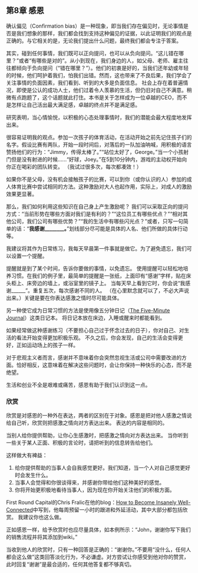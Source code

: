 ## 第8章 感恩
确认偏见（Confirmation bias）是一种现象，即当我们存在偏见时，无论事情是否是我们想象的那样，我们都会找到支持这种偏见的证据，以此证明我们的观点是正确的。与它相关的是，无论我们提出什么问题，最终我们都会专注于答案。

其实，碰到任何事情，我们既可以正向提问，也可以从负向提问。“这儿错在哪里？”或者“有哪些是对的”。从小到现在，我们身边的人，如父母、老师、雇主往往都倾向于负向提问（“错在哪里？”）。他们的初衷是好的，当我们还年幼或年轻的时候，他们呵护着我们，怕我们出错。然而，这也带来了不良后果，我们学会了关注事情的负面因素，我们看到、听到的大多是负面信息。 社会上存在着普遍情况，即使是公认的成功人士，他们过着令人羡慕的生活，但仍旧对自己不满意。稍微有点跑题了，这个话题就此打住。本书是关于怎样成为一位卓越的CEO，而不是怎样让自己活出最大满足感，卓越的终点并不是满足感。

研究表明，当心情愉悦，以积极的心态处理事情时，我们的潜能会最大程度地发挥出来。

很容易证明我的观点。参加一次孩子的体育活动，在活动开始之前先记住孩子们的名字。假设比赛有两队，开始一段时间后，对落后的一队加油呐喊，用积极的语言赞扬他们的行为：“Jimmy，传得太棒了。”“站位太好了，George。”当一个小孩射门但是没有射进的时候......“好球，Joey。”在5到10分钟内，游戏的主动权开始向你正在喝彩的团队转变。 （我试过很多次，每次都凑效！）

如果你不是父母，没有机会接触孩子的比赛，可以到你（或你认识的人）参加的成人体育比赛中尝试相同的方法。这种激励对大人也起作用，实际上，对成人的激励效果更显著。

那么，我们如何利用这些知识在自己身上产生激励呢？ 我们可以采取正向的提问方式：“当前形势在哪些方面对我们是有利的？”“这位员工有哪些优点？”“相对其他公司，我们公司有哪些优势？”“我的生活中有哪些闪光点？”或者，只写一句简单的话：“**我感谢________。**”划线部分尽可能是具体的人名、他们所做的具体行动等。

我建议将其作为日常练习，我每天早晨第一件事就是做它。为了避免遗忘，我们可以设置一个提醒。

提醒就是到了某个时间，告诉你要做的事情，以免遗忘。 使用提醒可以轻松地培养习惯。在我们的例子里，最简单的提醒是一张纸，上面印有“感谢”字样，贴在床头柜上、床旁边的墙上，或浴室里的镜子上。 当每天早上看到它时，你会说“我感谢______”。重复五次，每次感谢不同的人。 （在心里默念就可以了，不必大声说出来。）关键是要在你表达感激之情时尽可能具体。

另一种使它成为日常习惯的方法是使用像五分钟日记（[The Five-Minute Journal](https://www.amazon.com/Five-Minute-Journal-Happier-Minutes/dp/0991846206/ref=sr_1_2?ie=UTF8&qid=1531248905&sr=8-2&keywords=five+minute+journal)）这类日记本。 将日记本放在床边，入睡或醒来时都能看到。

如果经常做这种感谢练习（不要担心自己过于怀念过去的日子），你对自己、对生活的看法开始变得更加积极乐观。 不久之后，你会发现，自己的生活会变得更好，正如运动场上的孩子一样。

对于悲观主义者而言，感谢并不意味着你会突然忽视生活或公司中需要改进的方面。恰好相反，这意味着在解决这些问题时，会让你保持一种快乐的心态，而不是绝望。

生活和创业不全是艰难或痛苦，感恩有助于我们认识到这一点。

### 欣赏
欣赏是对感恩的一种外在表达，两者的区别在于对象。感恩是把对他人感激之情说给自己听，欣赏则把感激之情向对方表达出来。 表达的内容是相同的。

当别人给你提供帮助，让你心生感激时，把感激之情向对方表达出来。 当你听到一些关于某人正面、积极的言论时，请把听到的信息转告给他们。

这样做大有裨益：
1.	给你提供帮助的当事人会自我感觉更好。我们知道，当一个人对自己感觉更好时会发生什么。
2.	当事人会觉得和你很谈得来，并感谢你带给他们这种美好的感觉。
3.	你将开始更积极地看待当事人，因为现在你开始关注他们的积极方面。

First Round Capital的Chris Fralic在他的blog：[How to Become Insanely Well-Connected](http://firstround.com/review/how-to-become-insanely-well-connected/)中写到，他每周预留一小时的跟进和外延活动，其中大部分都包括欣赏。 我建议你也这么做。

正如感恩一样，给予欣赏时也应尽量具体，如本例所示：“John，谢谢你写下我们的销售流程并将其添加到wiki。”

当收到他人的欣赏时，只有一种回答是正确的：“谢谢你。”不要用“没什么，任何人都会这么做”这类回答淡化行为，不必谦虚。对方尝试让你感受到他对你的赞赏，此时回复“谢谢”是最合适的，任何其他答复都不够真切。
